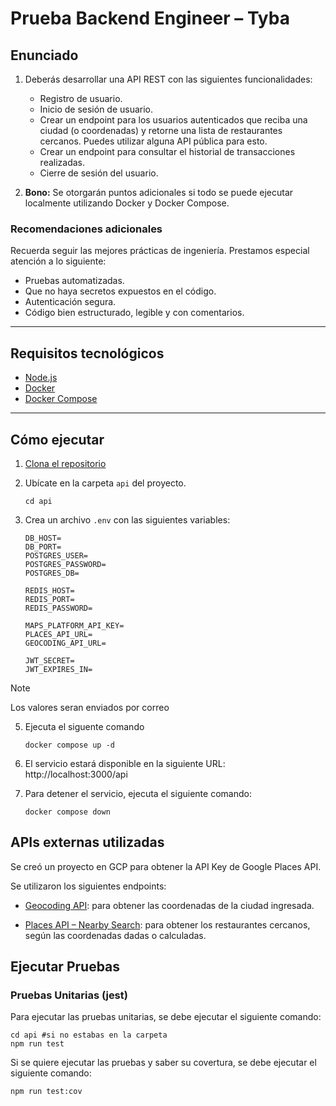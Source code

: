 # Prueba Backend Engineer – Tyba

## Enunciado

1. Deberás desarrollar una API REST con las siguientes funcionalidades:

   - Registro de usuario.
   - Inicio de sesión de usuario.
   - Crear un endpoint para los usuarios autenticados que reciba una ciudad (o coordenadas) y retorne una lista de restaurantes cercanos. Puedes utilizar alguna API pública para esto.
   - Crear un endpoint para consultar el historial de transacciones realizadas.
   - Cierre de sesión del usuario.

2. **Bono:** Se otorgarán puntos adicionales si todo se puede ejecutar localmente utilizando Docker y Docker Compose.

### Recomendaciones adicionales

Recuerda seguir las mejores prácticas de ingeniería. Prestamos especial atención a lo siguiente:

- Pruebas automatizadas.
- Que no haya secretos expuestos en el código.
- Autenticación segura.
- Código bien estructurado, legible y con comentarios.

---

## Requisitos tecnológicos

- [Node.js](https://nodejs.org/en/download/)
- [Docker](https://docs.docker.com/get-started/get-docker/)
- [Docker Compose](https://docs.docker.com/compose/install/)

---

## Cómo ejecutar

1. [Clona el repositorio](https://github.com/Sofiav014/api-restaurants-nearby.git)

2. Ubícate en la carpeta `api` del proyecto.

   ```shell
   cd api
   ```

3. Crea un archivo `.env` con las siguientes variables:

   ```shell
   DB_HOST=
   DB_PORT=
   POSTGRES_USER=
   POSTGRES_PASSWORD=
   POSTGRES_DB=

   REDIS_HOST=
   REDIS_PORT=
   REDIS_PASSWORD=

   MAPS_PLATFORM_API_KEY=
   PLACES_API_URL=
   GEOCODING_API_URL=

   JWT_SECRET=
   JWT_EXPIRES_IN=
   ```

> [!NOTE]  
> Los valores seran enviados por correo

5. Ejecuta el siguente comando

   ```shell
   docker compose up -d
   ```

6. El servicio estará disponible en la siguiente URL: http://localhost:3000/api

7. Para detener el servicio, ejecuta el siguiente comando:

   ```shell
   docker compose down
   ```

## APIs externas utilizadas

Se creó un proyecto en GCP para obtener la API Key de Google Places API.

Se utilizaron los siguientes endpoints:

- [Geocoding API](https://developers.google.com/maps/documentation/geocoding/requests-geocoding#request): para obtener las coordenadas de la ciudad ingresada.

- [Places API – Nearby Search](https://developers.google.com/maps/documentation/places/web-service/nearby-search#SearchNearbyRequests): para obtener los restaurantes cercanos, según las coordenadas dadas o calculadas.

## Ejecutar Pruebas

### Pruebas Unitarias (jest)

Para ejecutar las pruebas unitarias, se debe ejecutar el siguiente comando:

```shell
cd api #si no estabas en la carpeta
npm run test
```

Si se quiere ejecutar las pruebas y saber su covertura, se debe ejecutar el siguiente comando:

```shell
npm run test:cov
```
